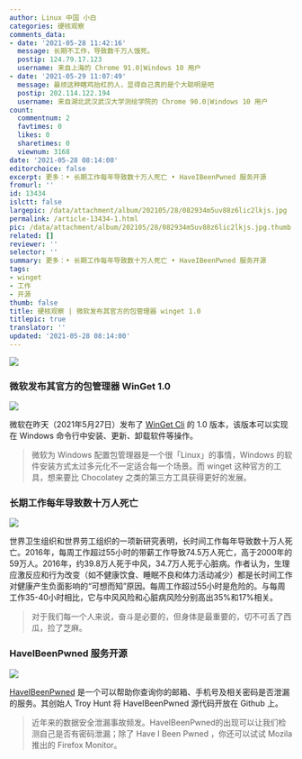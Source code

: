```yaml
---
author: Linux 中国 小白
categories: 硬核观察
comments_data:
- date: '2021-05-28 11:42:16'
  message: 长期不工作，导致数千万人饿死。
  postip: 124.79.17.123
  username: 来自上海的 Chrome 91.0|Windows 10 用户
- date: '2021-05-29 11:07:49'
  message: 最烦这种瞎鸡抬杠的人，显得自己真的是个大聪明是吧
  postip: 202.114.122.194
  username: 来自湖北武汉武汉大学测绘学院的 Chrome 90.0|Windows 10 用户
count:
  commentnum: 2
  favtimes: 0
  likes: 0
  sharetimes: 0
  viewnum: 3168
date: '2021-05-28 08:14:00'
editorchoice: false
excerpt: 更多：• 长期工作每年导致数十万人死亡 • HaveIBeenPwned 服务开源
fromurl: ''
id: 13434
islctt: false
largepic: /data/attachment/album/202105/28/082934m5uv88z6lic2lkjs.jpg
permalink: /article-13434-1.html
pic: /data/attachment/album/202105/28/082934m5uv88z6lic2lkjs.jpg.thumb.jpg
related: []
reviewer: ''
selector: ''
summary: 更多：• 长期工作每年导致数十万人死亡 • HaveIBeenPwned 服务开源
tags:
- winget
- 工作
- 开源
thumb: false
title: 硬核观察 | 微软发布其官方的包管理器 winget 1.0
titlepic: true
translator: ''
updated: '2021-05-28 08:14:00'
---
```


![](/data/attachment/album/202105/28/082934m5uv88z6lic2lkjs.jpg)


### 微软发布其官方的包管理器 WinGet 1.0


![](/data/attachment/album/202105/28/082736ndlurh5eadthlxah.gif)


微软在昨天（2021年5月27日）发布了 [WinGet Cli](https://github.com/microsoft/winget-cli/releases/tag/v1.0.11451) 的 1.0 版本，该版本可以实现在 Windows 命令行中安装、更新、卸载软件等操作。



> 
> 微软为 Windows 配置包管理器是一个很「Linux」的事情，Windows 的软件安装方式太过多元化不一定适合每一个场景。而 winget 这种官方的工具，想来要比 Chocolatey 之类的第三方工具获得更好的发展。
> 
> 
> 


### 长期工作每年导致数十万人死亡


![](/data/attachment/album/202105/28/081226jpeiahbhi5ibnxf0.jpg)


世界卫生组织和世界劳工组织的一项新研究表明，长时间工作每年导致数十万人死亡。2016年，每周工作超过55小时的带薪工作导致74.5万人死亡，高于2000年的59万人。2016年，约39.8万人死于中风，34.7万人死于心脏病。作者认为，生理应激反应和行为改变（如不健康饮食、睡眠不良和体力活动减少）都是长时间工作对健康产生负面影响的“可想而知”原因。每周工作超过55小时是危险的。与每周工作35-40小时相比，它与中风风险和心脏病风险分别高出35%和17%相关。



> 
> 对于我们每一个人来说，奋斗是必要的，但身体是最重要的，切不可丢了西瓜，捡了芝麻。 
> 
> 
> 


### HaveIBeenPwned 服务开源


![](/data/attachment/album/202105/28/081236zkqiugjxv6nang0x.jpg)


[HaveIBeenPwned](https://github.com/HaveIBeenPwned ) 是一个可以帮助你查询你的邮箱、手机号及相关密码是否泄漏的服务。其创始人 Troy Hunt 将 HaveIBeenPwned 源代码开放在 Github 上。



> 
> 近年来的数据安全泄漏事故频发。HaveIBeenPwned的出现可以让我们检测自己是否有密码泄漏；除了 Have I Been Pwned ，你还可以试试 Mozila 推出的 Firefox Monitor。
> 
> 
>